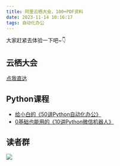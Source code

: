 ```yaml
---
title: 阿里云栖大会，100+PDF资料
date: 2023-11-14 10:16:17
tags: 自动化办公
---
```



大家赶紧去体验一下吧~👇

## 云栖大会

[点我直达](https://developer.aliyun.com/article/1375185?utm_content=g_1000383766)


## Python课程


- [给小白的《50讲Python自动化办公》](https://mp.weixin.qq.com/s/VH93du82QMuPz_1V3c5a6w)
- [0基础也能用的《10讲Python微信机器人》](https://mp.weixin.qq.com/s/2fZiSQPVtDJCz0fHtqrsVA)

## 读者群

![](https://python-office-1300615378.cos.ap-chongqing.myqcloud.com/0816.jpg)